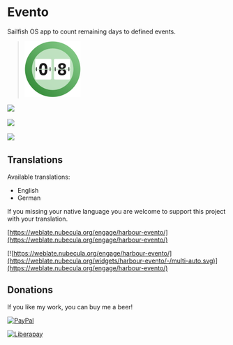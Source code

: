 # Evento
Sailfish OS app to count remaining days to defined events.

>![](icons/128x128/harbour-evento.png)

![](https://www.codefactor.io/repository/github/black-sheep-dev/harbour-evento/badge?style=plastic)

[![](https://github.com/black-sheep-dev/harbour-evento/actions/workflows/main.yml/badge.svg)](https://github.com/black-sheep-dev/harbour-evento/actions/workflows/main.yml)

![](http://weblate.nubecula.org/widgets/harbour-evento/-/harbour-evento/svg-badge.svg)

## Translations
Available translations:

- English
- German

If you missing your native language you are welcome to support this project with your translation.

[https://weblate.nubecula.org/engage/harbour-evento/](https://weblate.nubecula.org/engage/harbour-evento/)

[![https://weblate.nubecula.org/engage/harbour-evento/](https://weblate.nubecula.org/widgets/harbour-evento/-/multi-auto.svg)](https://weblate.nubecula.org/engage/harbour-evento/)

## Donations

If you like my work, you can buy me a beer! 

[![PayPal](https://www.paypalobjects.com/en_US/i/btn/btn_donate_LG.gif) ](https://www.paypal.com/paypalme/nubecula/1)

[![Liberapay](https://liberapay.com/assets/widgets/donate.svg)](https://liberapay.com/black-sheep-dev/donate)